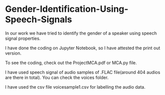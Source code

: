 # Gender-Identification-Using-Speech-Signals


In our work we have tried to identify the gender of a speaker using speech signal properties. 

I have done the coding on Jupyter Notebook, so I have attested the print out version.

To see the coding, check out the ProjectMCA.pdf or MCA.py file.
 
I have used speech signal of audio samples of .FLAC file(around 404 audios are there in total). You can check the voices folder. 

I have used the csv file voicesample1.csv for labelling the audio data.